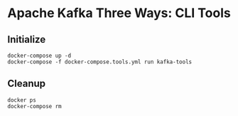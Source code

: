 # Apache Kafka Three Ways: CLI Tools

## Initialize

```
docker-compose up -d
docker-compose -f docker-compose.tools.yml run kafka-tools
```


## Cleanup

```
docker ps
docker-compose rm
```
